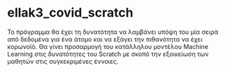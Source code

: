 # ellak3_covid_scratch

Το πρόγραμμα θα έχει τη δυνατότητα να λαμβάνει υπόψη του μία σειρά από δεδομένα για ένα άτομο και να εξάγει την πιθανότητα να έχει κορωνοϊό.
Θα γίνει προσαρμογή του κατάλληλου μοντέλου Machine Learning στις δυνατότητες του Scratch με σκοπό την εξοικείωση των μαθητών στις συγκεκριμένες έννοιες.

